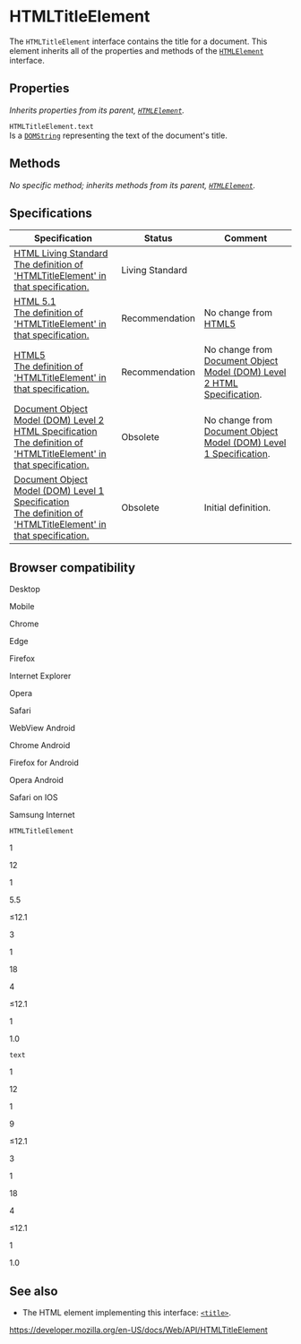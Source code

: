 # HTMLTitleElement

The `HTMLTitleElement` interface contains the title for a document. This element inherits all of the properties and methods of the [`HTMLElement`](htmlelement) interface.

## Properties

_Inherits properties from its parent, [`HTMLElement`](htmlelement)._

<span class="page-not-created">`HTMLTitleElement.text`</span>  
Is a [`DOMString`](domstring) representing the text of the document's title.

## Methods

_No specific method; inherits methods from its parent, [`HTMLElement`](htmlelement)._

## Specifications

<table><thead><tr class="header"><th>Specification</th><th>Status</th><th>Comment</th></tr></thead><tbody><tr class="odd"><td><a href="https://html.spec.whatwg.org/multipage/#htmltitleelement">HTML Living Standard<br />
<span class="small">The definition of 'HTMLTitleElement' in that specification.</span></a></td><td><span class="spec-living">Living Standard</span></td><td></td></tr><tr class="even"><td><a href="https://www.w3.org/TR/html51/document-metadata.html#the-title-element">HTML 5.1<br />
<span class="small">The definition of 'HTMLTitleElement' in that specification.</span></a></td><td><span class="spec-rec">Recommendation</span></td><td>No change from <a href="https://www.w3.org/TR/html52/">HTML5</a></td></tr><tr class="odd"><td><a href="https://www.w3.org/TR/html52/document-metadata.html#the-title-element">HTML5<br />
<span class="small">The definition of 'HTMLTitleElement' in that specification.</span></a></td><td><span class="spec-rec">Recommendation</span></td><td>No change from <a href="https://www.w3.org/TR/DOM-Level-2-HTML/">Document Object Model (DOM) Level 2 HTML Specification</a>.</td></tr><tr class="even"><td><a href="https://www.w3.org/TR/DOM-Level-2-HTML/html.html#ID-79243169">Document Object Model (DOM) Level 2 HTML Specification<br />
<span class="small">The definition of 'HTMLTitleElement' in that specification.</span></a></td><td><span class="spec-obsolete">Obsolete</span></td><td>No change from <a href="https://www.w3.org/TR/REC-DOM-Level-1/">Document Object Model (DOM) Level 1 Specification</a>.</td></tr><tr class="odd"><td><a href="https://www.w3.org/TR/REC-DOM-Level-1/level-one-html.html#ID-79243169">Document Object Model (DOM) Level 1 Specification<br />
<span class="small">The definition of 'HTMLTitleElement' in that specification.</span></a></td><td><span class="spec-obsolete">Obsolete</span></td><td>Initial definition.</td></tr></tbody></table>

## Browser compatibility

Desktop

Mobile

Chrome

Edge

Firefox

Internet Explorer

Opera

Safari

WebView Android

Chrome Android

Firefox for Android

Opera Android

Safari on IOS

Samsung Internet

`HTMLTitleElement`

1

12

1

5.5

≤12.1

3

1

18

4

≤12.1

1

1.0

`text`

1

12

1

9

≤12.1

3

1

18

4

≤12.1

1

1.0

## See also

- The HTML element implementing this interface: [`<title>`](https://developer.mozilla.org/en-US/docs/Web/HTML/Element/title).

<a href="https://developer.mozilla.org/en-US/docs/Web/API/HTMLTitleElement" class="_attribution-link">https://developer.mozilla.org/en-US/docs/Web/API/HTMLTitleElement</a>
